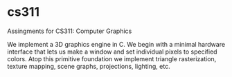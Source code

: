 # cs311
Assingments for CS311: Computer Graphics

We implement a 3D graphics engine in C. We begin with a minimal hardware interface that lets us make a window and set individual pixels to specified colors. Atop this primitive foundation we implement triangle rasterization, texture mapping, scene graphs, projections, lighting, etc.